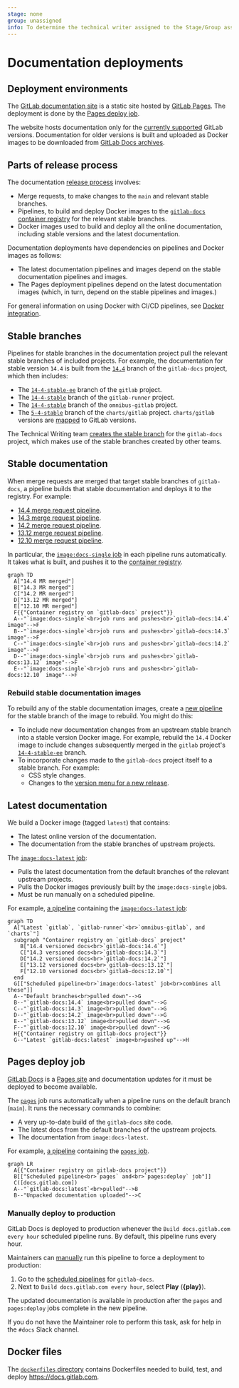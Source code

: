 ```yaml
---
stage: none
group: unassigned
info: To determine the technical writer assigned to the Stage/Group associated with this page, see https://about.gitlab.com/handbook/product/ux/technical-writing/#assignments
---
```


# Documentation deployments

## Deployment environments

The [GitLab documentation site](https://docs.gitlab.com/) is a static site hosted by [GitLab Pages](../../../user/project/pages/index.md). The deployment is done by the [Pages deploy job](#pages-deploy-job).

The website hosts documentation only for the [currently supported](../../../policy/maintenance.md) GitLab versions. Documentation for older versions is built and uploaded as Docker images to be downloaded from [GitLab Docs archives](https://docs.gitlab.com/archives/).

## Parts of release process

The documentation [release process](https://gitlab.com/gitlab-org/gitlab-docs/-/blob/main/doc/releases.md)
involves:

- Merge requests, to make changes to the `main` and relevant stable branches.
- Pipelines, to build and deploy Docker images to the [`gitlab-docs` container registry](https://gitlab.com/gitlab-org/gitlab-docs/container_registry)
  for the relevant stable branches.
- Docker images used to build and deploy all the online documentation, including stable versions and the latest documentation.

Documentation deployments have dependencies on pipelines and Docker images as follows:

- The latest documentation pipelines and images depend on the stable documentation pipelines and images.
- The Pages deployment pipelines depend on the latest documentation images (which, in turn, depend on the stable
  pipelines and images.)

For general information on using Docker with CI/CD pipelines, see [Docker integration](../../../ci/docker/index.md).

## Stable branches

Pipelines for stable branches in the documentation project pull the relevant stable branches of included projects. For example, the documentation for stable version `14.4` is built from the [`14.4`](https://gitlab.com/gitlab-org/gitlab-docs/-/tree/14.4) branch of the `gitlab-docs` project, which then includes:

- The [`14-4-stable-ee`](https://gitlab.com/gitlab-org/gitlab/-/tree/14-4-stable-ee) branch of the `gitlab` project.
- The [`14-4-stable`](https://gitlab.com/gitlab-org/gitlab-runner/-/tree/14-4-stable) branch of the `gitlab-runner` project.
- The [`14-4-stable`](https://gitlab.com/gitlab-org/omnibus-gitlab/-/tree/14-4-stable) branch of the `omnibus-gitlab` project.
- The [`5-4-stable`](https://gitlab.com/gitlab-org/charts/gitlab/-/tree/5-4-stable) branch of the `charts/gitlab` project.
  `charts/gitlab` versions are [mapped](https://docs.gitlab.com/charts/installation/version_mappings.html) to GitLab
  versions.

The Technical Writing team
[creates the stable branch](https://gitlab.com/gitlab-org/gitlab-docs/-/blob/main/doc/releases.md#create-stable-branch-and-docker-image-for-release)
for the `gitlab-docs` project, which makes use of the stable branches created by other teams.

## Stable documentation

When merge requests are merged that target stable branches of `gitlab-docs`, a pipeline builds
that stable documentation and deploys it to the registry. For example:

- [14.4 merge request pipeline](https://gitlab.com/gitlab-org/gitlab-docs/-/pipelines/394459635).
- [14.3 merge request pipeline](https://gitlab.com/gitlab-org/gitlab-docs/-/pipelines/393774811).
- [14.2 merge request pipeline](https://gitlab.com/gitlab-org/gitlab-docs/-/pipelines/393774758).
- [13.12 merge request pipeline](https://gitlab.com/gitlab-org/gitlab-docs/-/pipelines/395365202).
- [12.10 merge request pipeline](https://gitlab.com/gitlab-org/gitlab-docs/-/pipelines/395365405).

In particular, the [`image:docs-single` job](https://gitlab.com/gitlab-org/gitlab-docs/-/blob/4c18963fe0a414ad62f55b9e18f922588b2dd155/.gitlab-ci.yml#L655) in each pipeline runs automatically.
It takes what is built, and pushes it to the [container registry](https://gitlab.com/gitlab-org/gitlab-docs/container_registry/631635).

```mermaid
graph TD
  A["14.4 MR merged"]
  B["14.3 MR merged"]
  C["14.2 MR merged"]
  D["13.12 MR merged"]
  E["12.10 MR merged"]
  F{{"Container registry on `gitlab-docs` project"}}
  A--"`image:docs-single`<br>job runs and pushes<br>`gitlab-docs:14.4` image"-->F
  B--"`image:docs-single`<br>job runs and pushes<br>`gitlab-docs:14.3` image"-->F
  C--"`image:docs-single`<br>job runs and pushes<br>`gitlab-docs:14.2` image"-->F
  D--"`image:docs-single`<br>job runs and pushes<br>`gitlab-docs:13.12` image"-->F
  E--"`image:docs-single`<br>job runs and pushes<br>`gitlab-docs:12.10` image"-->F
```

### Rebuild stable documentation images

To rebuild any of the stable documentation images, create a [new pipeline](https://gitlab.com/gitlab-org/gitlab-docs/-/pipelines/new)
for the stable branch of the image to rebuild. You might do this:

- To include new documentation changes from an upstream stable branch into a stable version Docker image. For example,
  rebuild the `14.4` Docker image to include changes subsequently merged in the `gitlab` project's
  [`14-4-stable-ee`](https://gitlab.com/gitlab-org/gitlab/-/tree/14-4-stable-ee) branch.
- To incorporate changes made to the `gitlab-docs` project itself to a stable branch. For example:
  - CSS style changes.
  - Changes to the [version menu for a new release](https://gitlab.com/gitlab-org/gitlab-docs/-/blob/main/doc/releases.md#update-dropdown-for-online-versions).

## Latest documentation

We build a Docker image (tagged `latest`) that contains:

- The latest online version of the documentation.
- The documentation from the stable branches of upstream projects.

The [`image:docs-latest` job](https://gitlab.com/gitlab-org/gitlab-docs/-/blob/4c18963fe0a414ad62f55b9e18f922588b2dd155/.gitlab-ci.yml#L678):

- Pulls the latest documentation from the default branches of the relevant upstream projects.
- Pulls the Docker images previously built by the `image:docs-single` jobs.
- Must be run manually on a scheduled pipeline.

For example, [a pipeline](https://gitlab.com/gitlab-org/gitlab-docs/-/pipelines/399233948) containing the
[`image:docs-latest` job](https://gitlab.com/gitlab-org/gitlab-docs/-/jobs/1733948330):

```mermaid
graph TD
  A["Latest `gitlab`, `gitlab-runner`<br>`omnibus-gitlab`, and `charts`"]
  subgraph "Container registry on `gitlab-docs` project"
    B["14.4 versioned docs<br>`gitlab-docs:14.4`"]
    C["14.3 versioned docs<br>`gitlab-docs:14.3`"]
    D["14.2 versioned docs<br>`gitlab-docs:14.2`"]
    E["13.12 versioned docs<br>`gitlab-docs:13.12`"]
    F["12.10 versioned docs<br>`gitlab-docs:12.10`"]
  end
  G[["Scheduled pipeline<br>`image:docs-latest` job<br>combines all these"]]
  A--"Default branches<br>pulled down"-->G
  B--"`gitlab-docs:14.4` image<br>pulled down"-->G
  C--"`gitlab-docs:14.3` image<br>pulled down"-->G
  D--"`gitlab-docs:14.2` image<br>pulled down"-->G
  E--"`gitlab-docs:13.12` image<br>pulled down"-->G
  F--"`gitlab-docs:12.10` image<br>pulled down"-->G
  H{{"Container registry on gitlab-docs project"}}
  G--"Latest `gitlab-docs:latest` image<br>pushed up"-->H
```

## Pages deploy job

[GitLab Docs](https://docs.gitlab.com) is a [Pages site](../../../user/project/pages/index.md) and documentation updates
for it must be deployed to become available.

The [`pages`](https://gitlab.com/gitlab-org/gitlab-docs/-/blob/4c18963fe0a414ad62f55b9e18f922588b2dd155/.gitlab-ci.yml#L491)
job runs automatically when a pipeline runs on the default branch (`main`).
It runs the necessary commands to combine:

- A very up-to-date build of the `gitlab-docs` site code.
- The latest docs from the default branches of the upstream projects.
- The documentation from `image:docs-latest`.

For example, [a pipeline](https://gitlab.com/gitlab-org/gitlab-docs/-/pipelines/399233948) containing the
[`pages` job](https://gitlab.com/gitlab-org/gitlab-docs/-/jobs/1733948332).

```mermaid
graph LR
  A{{"Container registry on gitlab-docs project"}}
  B[["Scheduled pipeline<br>`pages` and<br>`pages:deploy` job"]]
  C([docs.gitlab.com])
  A--"`gitlab-docs:latest`<br>pulled"-->B
  B--"Unpacked documentation uploaded"-->C
```

### Manually deploy to production

GitLab Docs is deployed to production whenever the `Build docs.gitlab.com every hour` scheduled pipeline runs. By
default, this pipeline runs every hour.

Maintainers can [manually](../../../ci/pipelines/schedules.md#run-manually) run this pipeline to force a deployment to
production:

1. Go to the [scheduled pipelines](https://gitlab.com/gitlab-org/gitlab-docs/-/pipeline_schedules) for `gitlab-docs`.
1. Next to `Build docs.gitlab.com every hour`, select **Play** (**{play}**).

The updated documentation is available in production after the `pages` and `pages:deploy` jobs
complete in the new pipeline.

If you do not have the Maintainer role to perform this task, ask for help in the
`#docs` Slack channel.

## Docker files

The [`dockerfiles` directory](https://gitlab.com/gitlab-org/gitlab-docs/-/tree/main/dockerfiles) contains Dockerfiles needed
to build, test, and deploy <https://docs.gitlab.com>.

